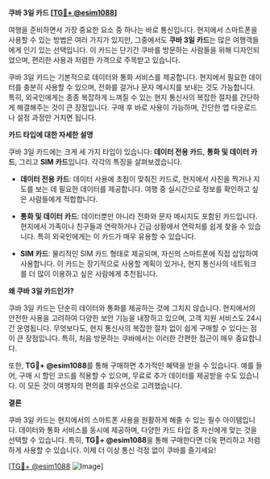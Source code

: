 **쿠바 3일 카드 [[TG💪+ @esim1088](https://t.me/s/esim1088)]**

여행을 준비하면서 가장 중요한 요소 중 하나는 바로 통신입니다. 현지에서 스마트폰을 사용할 수 있는 방법은 여러 가지가 있지만, 그중에서도 **쿠바 3일 카드**는 많은 여행객들에게 인기 있는 선택입니다. 이 카드는 단기간 쿠바를 방문하는 사람들을 위해 디자인되었으며, 편리한 사용과 저렴한 가격으로 주목받고 있습니다.

쿠바 3일 카드는 기본적으로 데이터와 통화 서비스를 제공합니다. 현지에서 필요한 데이터를 충분히 사용할 수 있으며, 전화를 걸거나 문자 메시지를 보내는 것도 가능합니다. 특히, 외국인에게는 종종 복잡하게 느껴질 수 있는 현지 통신사의 복잡한 절차를 간단하게 해결해주는 것이 큰 장점입니다. 구매 후 바로 사용이 가능하며, 간단한 앱 다운로드나 설정 과정만 거치면 됩니다.

**카드 타입에 대한 자세한 설명**

쿠바 3일 카드에는 크게 세 가지 타입이 있습니다: **데이터 전용 카드**, **통화 및 데이터 카드**, 그리고 **SIM 카드**입니다. 각각의 특징을 살펴보겠습니다.

- **데이터 전용 카드**: 데이터 사용에 초점이 맞춰진 카드로, 현지에서 사진을 찍거나 지도를 보는 데 필요한 데이터를 제공합니다. 여행 중 실시간으로 정보를 확인하고 싶은 사람들에게 적합합니다.
  
- **통화 및 데이터 카드**: 데이터뿐만 아니라 전화와 문자 메시지도 포함된 카드입니다. 현지에서 가족이나 친구들과 연락하거나 긴급 상황에서 연락처를 쉽게 찾을 수 있습니다. 특히 외국인에게는 이 카드가 매우 유용할 수 있습니다.

- **SIM 카드**: 물리적인 SIM 카드 형태로 제공되며, 자신의 스마트폰에 직접 삽입하여 사용합니다. 이 카드는 장기적으로 사용할 계획이 있거나, 현지 통신사의 네트워크를 더 많이 이용하고 싶은 사람에게 추천됩니다.

**왜 쿠바 3일 카드인가?**

쿠바 3일 카드는 단순히 데이터와 통화를 제공하는 것에 그치지 않습니다. 현지에서의 안전한 사용을 고려하여 다양한 보안 기능을 내장하고 있으며, 고객 지원 서비스도 24시간 운영됩니다. 무엇보다도, 현지 통신사의 복잡한 절차 없이 쉽게 구매할 수 있다는 점이 큰 장점입니다. 특히, 처음 방문하는 쿠바에서는 이러한 간편한 접근이 매우 중요합니다.

또한, **TG💪+ @esim1088**를 통해 구매하면 추가적인 혜택을 받을 수 있습니다. 예를 들어, 구매 시 할인 코드를 적용할 수 있으며, 무료로 추가 데이터를 제공받을 수도 있습니다. 이 모든 것이 여행자의 편의를 최우선으로 고려했습니다.

**결론**

쿠바 3일 카드는 현지에서의 스마트폰 사용을 원활하게 해줄 수 있는 필수 아이템입니다. 데이터와 통화 서비스를 동시에 제공하며, 다양한 카드 타입 중 자신에게 맞는 것을 선택할 수 있습니다. 특히, **TG💪+ @esim1088**을 통해 구매한다면 더욱 편리하고 저렴하게 사용할 수 있습니다. 이제 더 이상 통신 걱정 없이 쿠바를 즐기세요!

[[TG💪+ @esim1088](https://t.me/s/esim1088) ![Image](https://i.postimg.cc/Y0z9fWf4/image.png)]